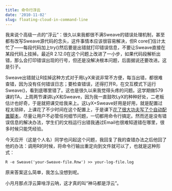 ```yaml
---
title: 命令行浮云
date: '2010-11-02'
slug: floating-cloud-in-command-line
---
```


我来说个高级一点的“浮云”：很久以来我都很不满Sweave的错误处理机制，甚至都有改写Sweave源代码的念头，这件事情本应该很容易解决，但R core们估计太忙了——每段代码加上try()然后要是出错就打印错误信息，不要让Sweave直接在某段代码上挂掉。最近R 2.12.0在这个问题上改进了一小步，如果代码段解析出错，那么会打印错误出现的行号，但还是没解决根本问题，后面据说还要改进。这是引子。

Sweave出错就让R挂掉这种方式对于用LyX来说非常不方便，每当出错，都很难查错，因为没有任何错误日志；要检查错误，还得打开R，在交互模式下运行Sweave()，看到底哪里错了。这也是很久以来我觉得头疼的问题。这学期做579课的TA，上周两节课讲LyX和Sweave，因为我一直鼓吹LyX的种种好处，二老板估计也好奇，于是就把课交给我来上。这LyX+Sweave好用是好用，就是配置过程太琐碎，上课花了不少时间在这个配置上，于是课下[花了很大功夫写了个自动配置脚本](/en/2010/10/how-to-start-using-pgfsweave-in-lyx-in-one-minute/)，尽量让用户不必管任何细节问题，一切都用命令行搞定。然而还是没有错误信息的解决办法，学生们的文档运行出错我通过Email也很难知道错在哪里，很多时候只能凭经验。

今天应开（这是个人名）同学也问起这个问题，我回复了我的查错办法之后他回了他的办法：调用R的时候，将命令行输出重定向到文件就可以了，也就是这种形式：

    
    R -e Sweave('your-Sweave-file.Rnw') >> your-log-file.log


原来答案这么简单，我怎么没想到呢。

小月月那点浮云算啥浮云呐，这才真的叫“神马都是浮云”。
